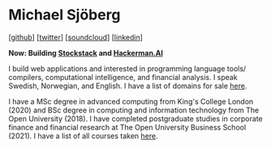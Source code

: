 # Michael Sjöberg

[[github](https://github.com/mrsjoberg)] [[twitter](https://twitter.com/mrsjobergx)] [[soundcloud](https://soundcloud.com/mixmaester)] [[linkedin](https://www.linkedin.com/in/micsjo)]

**Now: Building [Stockstack](https://trystockstack.com) and [Hackerman.AI](https://hackerman.ai)**

I build web applications and interested in programming language tools/ compilers, computational intelligence, and financial analysis. I speak Swedish, Norwegian, and English. I have a list of domains for sale <a href="domains.html">here</a>.

I have a MSc degree in advanced computing from King's College London (2020) and BSc degree in computing and information technology from The Open University (2018). I have completed postgraduate studies in corporate finance and financial research at The Open University Business School (2021). I have a list of all courses taken <a href="courses.html">here</a>.
